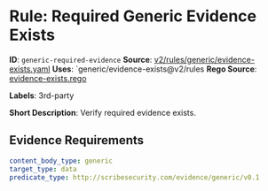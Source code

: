 # Rule: Required Generic Evidence Exists

**ID**: `generic-required-evidence`
**Source**: [v2/rules/generic/evidence-exists.yaml](https://github.com/scribe-public/sample-policies/v2/rules/generic/evidence-exists.yaml)
**Uses**: `generic/evidence-exists@v2/rules
**Rego Source**: [evidence-exists.rego](https://github.com/scribe-public/sample-policies/v2/rules/generic/evidence-exists.rego)

**Labels**: 3rd-party

**Short Description**: Verify required evidence exists.

## Evidence Requirements

```yaml
content_body_type: generic
target_type: data
predicate_type: http://scribesecurity.com/evidence/generic/v0.1
```
